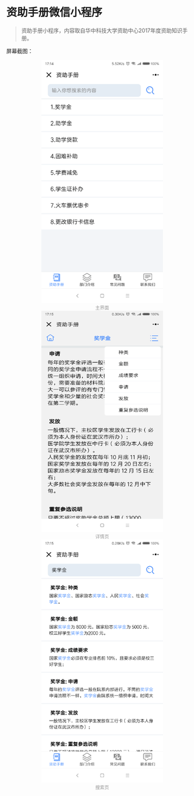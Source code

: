 # 资助手册微信小程序

> 资助手册小程序，内容取自华中科技大学资助中心2017年度资助知识手册。



屏幕截图：

<div align="center">
	<img src="./preview/screenshot1.png" width="320"/>
	<br><span style="font-size: 12px; color: #999;">主界面</span>
</div>

<div align="center">
	<img src="./preview/screenshot2.png" width="320"/>
	<br><span style="font-size: 12px; color: #999;">详情页</span>
</div>

<div align="center">
	<img src="./preview/screenshot3.png" width="320"/>
	<br><span style="font-size: 12px; color: #999;">搜索页</span>
</div>
